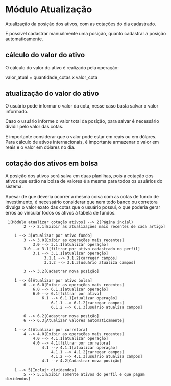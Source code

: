 # Módulo Atualização

Atualização da posição dos ativos, com as cotações do dia cadastrado. 

É possível cadastrar manualmente uma posição, quanto cadastrar a posição automaticamente.

## cálculo do valor do ativo
O cálculo do valor do ativo é realizado pela operação:

valor_atual = quantidade_cotas x valor_cota

## atualização do valor do ativo
O usuário pode informar o valor da cota, nesse caso basta salvar o valor informado.

Caso o usuário informe o valor total da posíção, para salvar é necessário dividir pelo valor das cotas.

É importante considerar que o valor pode estar em reais ou em dólares. Para cálculo de ativos internacionais, é importante armazenar o valor em reais e o valor em dólares no dia.

## cotação dos ativos em bolsa
A posição dos ativos será salva em duas planilhas, pois a cotação dos ativos que estão na bolsa de valores é a mesma para todos os usuários do sistema.

Apesar de que deveria ocorrer a mesma coisa com as cotas de fundo de investimento, é necessário considerar que nem todo banco ou corretora divulga o valor exato das cotas que o usuário possui, o que poderia gerar erros ao vincular todos os ativos à tabela de fundos.

```mermaid
 1[Módulo atualizar cotação ativos] --> 2(Página incial)
        2 --> 2.1[Exibir as atualizações mais recentes de cada artigo]

    1 --> 3[Atualizar por ativo fundo]
        3 --> 3.0[Exibir as operações mais recentes]
            3.0 --> 3.1.1[atualizar operação]
        3.0 --> 3.1[filtrar por ativo cadastrado no perfil]
            3.1 --> 3.1.1[atualizar operação]
                 3.1.1 --> 3.1.2[carregar campos]
                 3.1.2 --> 3.1.3[usuário atualiza campos]

        3 --> 3.2[Cadastrar nova posição]
    
    1 --> 6[Atualizar por ativo bolsa]
        6 --> 6.0[Exibir as operações mais recentes]
            6.0 --> 6.1.1[atualizar operação]
            6.0 --> 6.1[filtrar por ativo]
                6.1 --> 6.1.1[atualizar operação]
                    6.1.1 --> 6.1.2[carregar campos]
                    6.1.2 --> 6.1.3[usuário atualiza campos]

        6 --> 6.2[Cadastrar nova posição]
        6 --> 6.3[Atualizar valores automaticamente]

    1 --> 4[Atualizar por corretora]
        4 --> 4.0[Exibir as operações mais recentes]
            4.0 --> 4.1.1[atualizar operação]
            4.0 --> 4.1[filtrar por corretora]
                4.1 --> 4.1.1[atualizar operação]
                    4.1.1 --> 4.1.2[carregar campos]
                    4.1.2 --> 4.1.3[usuário atualiza campos]
                4.1 --> 4.2[Cadastrar nova posição]

    1 --> 5[Incluir dividendos]
        5 --> 5.1[Exibir somente ativos do perfil e que pagam dividendos]
```